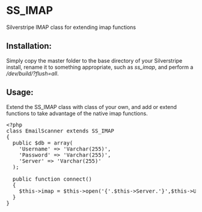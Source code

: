 SS_IMAP
=======

Silverstripe IMAP class for extending imap functions

<h2>Installation:</h2>

Simply copy the master folder to the base directory of your Silverstripe install, rename it to something appropriate, such as <em>ss_imap</em>, and perform a <em>/dev/build/?flush=all</em>.

<h2>Usage:</h2>

Extend the SS_IMAP class with class of your own, and add or extend functions to take advantage of the native imap functions.

<pre>
&lt;?php
class EmailScanner extends SS_IMAP
{
  public $db = array(
    'Username' => 'Varchar(255)',
    'Password' => 'Varchar(255)',
    'Server' => 'Varchar(255)'
  );
  
  public function connect()
  {
    $this->imap = $this->open('{'.$this->Server.'}',$this->Username,$this->Password);
  }
}
</pre>
